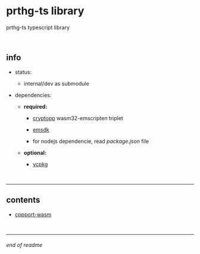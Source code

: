 # prthg-ts library

prthg-ts typescript library 

<br>

## info

- status:
    - internal/dev as submodule

- dependencies:
    - __required:__
        - [cryptopp](https://github.com/weidai11/cryptopp) wasm32-emscripten triplet

        - [emsdk](https://github.com/emscripten-core/emsdk)

        - for nodejs dependencie, read _*package.json*_ file

    - __optional:__
        - [vcpkg](https://github.com/Microsoft/vcpkg)

<br>

---

## contents

- [cppport-wasm](./docs/cppport-wasm-EN.md)

<br>

---

###### end of readme
